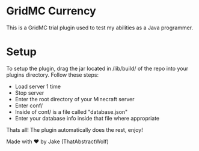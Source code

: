 # GridMC Currency

This is a GridMC trial plugin used to test my abilities as a Java programmer.

# Setup

To setup the plugin, drag the jar located in /lib/build/ of the repo into your plugins directory. Follow these steps:

- Load server 1 time
- Stop server
- Enter the root directory of your Minecraft server
- Enter conf/
- Inside of conf/ is a file called "database.json"
- Enter your database info inside that file where appropriate

Thats all! The plugin automatically does the rest, enjoy!

Made with ❤ by Jake (ThatAbstractWolf)
